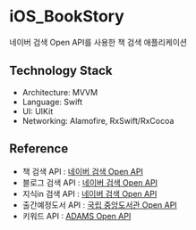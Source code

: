 # iOS_BookStory
네이버 검색 Open API를 사용한 책 검색 애플리케이션

## Technology Stack
* Architecture: MVVM
* Language: Swift
* UI: UIKit
* Networking: Alamofire, RxSwift/RxCocoa

## Reference
* 책 검색 API : [네이버 검색 Open API](https://developers.naver.com/docs/search/book/)
* 블로그 검색 API : [네이버 검색 Open API](https://developers.naver.com/docs/search/blog/)
* 지식in 검색 API : [네이버 검색 Open API](https://developers.naver.com/docs/search/kin/)
* 출간예정도서 API : [국립 중앙도서관 Open API](https://nl.go.kr/NL/contents/N31101030500.do)
* 키워드 API : [ADAMS Open API](https://www.adams.ai/apiPage?keywordextract)
